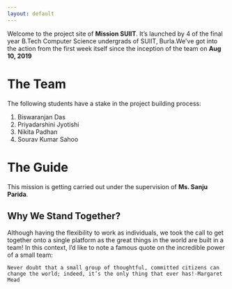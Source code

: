 ```yaml
---
layout: default
---
```



Welcome to the project site of **Mission SUIIT**. It’s launched by 4 of the final year B.Tech Computer Science undergrads of SUIIT, Burla.We've got into the action from the first week itself since the inception of the team on **Aug 10, 2019**
			

# The Team

The following students have a stake in the project building process:
1. Biswaranjan Das
2. Priyadarshini Jyotishi
3. Nikita Padhan
4. Sourav Kumar Sahoo

# The Guide
This mission is getting carried out under the supervision of **Ms. Sanju Parida**. 

## Why We Stand Together?
Although having the flexibility to work as individuals, we took the call to get together onto a single platform as the great things in the world are built in a team! In this context, I’d like to note a famous quote on the incredible power of a small team:

```Never doubt that a small group of thoughtful, committed citizens can change the world; indeed, it’s the only thing that ever has!-Margaret Mead```

